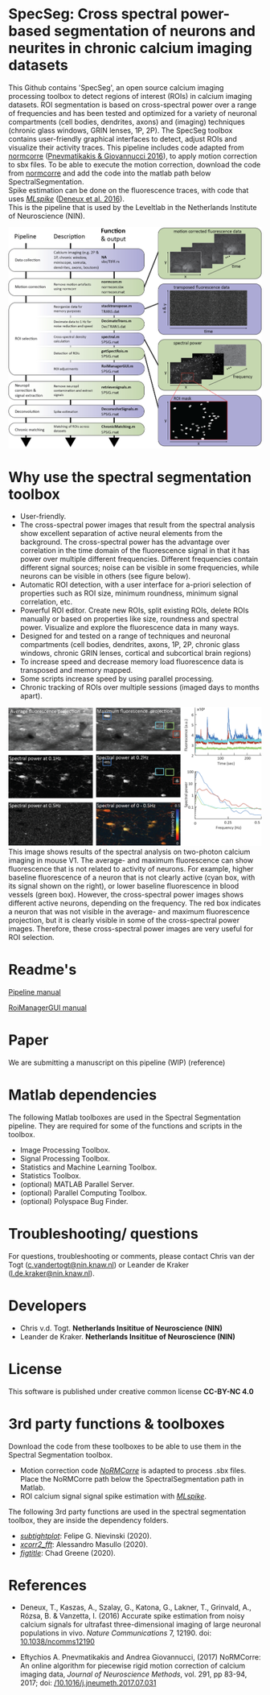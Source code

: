 SpecSeg: Cross spectral power-based segmentation of neurons and neurites in chronic calcium imaging datasets
===========

This Github contains 'SpecSeg', an open source calcium imaging processing toolbox to detect regions of interest (ROIs) in calcium imaging datasets.
ROI segmentation is based on cross-spectral power over a range of frequencies and has been tested and optimized for a variety of neuronal compartments
(cell bodies, dendrites, axons) and (imaging) techniques (chronic glass windows, GRIN lenses, 1P, 2P). 
The SpecSeg toolbox contains user-friendly graphical interfaces to detect, adjust ROIs and visualize their activity traces.
This pipeline includes code adapted from [normcorre](https://github.com/flatironinstitute/NoRMCorre) ([Pnevmatikakis & Giovannucci 2016](https://doi.org/10.1016/j.jneumeth.2017.07.031)),
 to apply motion correction to sbx files. To be able to execute the motion correction, download the code from 
 [normcorre](https://github.com/flatironinstitute/NoRMCorre) and add the code into the matlab path below SpectralSegmentation.<br /> 
Spike estimation can be done on the fluorescence traces, with code that uses [*MLspike*](https://github.com/MLspike/spikes) ([Deneux et al. 2016](https://doi.org/10.1038/ncomms12190)).<br />
This is the pipeline that is used by the Leveltlab in the Netherlands Institute of Neuroscience (NIN).

<img src="https://github.com/Leveltlab/SpectralSegmentation/blob/master/docs/Figure_Analysis_Pipeline.png" width="700" align="center">


Why use the spectral segmentation toolbox
===========
- User-friendly.
- The cross-spectral power images that result from the spectral analysis show excellent separation of active neural elements from the background. 
The cross-spectral power has the advantage over correlation in the time domain of the fluorescence signal in that it has power over multiple different frequencies. 
Different frequencies contain different signal sources; noise can be visible in some frequencies, while neurons can be visible in others (see figure below).
- Automatic ROI detection, with a user interface for a-priori selection of properties such as ROI size, minimum roundness, minimum signal correlation, etc.
- Powerful ROI editor. Create new ROIs, split existing ROIs, delete ROIs manually or based on properties like size, roundness and spectral power.
Visualize and explore the fluorescence data in many ways.
- Designed for and tested on a range of techniques and neuronal compartments 
(cell bodies, dendrites, axons, 1P, 2P, chronic glass windows, chronic GRIN lenses, cortical and subcortical brain regions)
- To increase speed and decrease memory load fluorescence data is transposed and memory mapped.
- Some scripts increase speed by using parallel processing.
- Chronic tracking of ROIs over multiple sessions (imaged days to months apart).

<img src="https://github.com/Leveltlab/SpectralSegmentation/blob/master/docs/Figure_spectral-Delier_20190916_002-1-Declutter.png">
This image shows results of the spectral analysis on two-photon calcium imaging in mouse V1.
The average- and maximum fluorescence can show fluorescence that is not related to activity of neurons. For example,
 higher baseline fluorescence of a neuron that is not clearly active (cyan box, with its signal shown on the right), or lower baseline 
 fluorescence in blood vessels (green box). However, the cross-spectral power images shows different active neurons, depending on the frequency.
 The red box indicates a neuron that was not visible in the average- and maximum fluorescence projection, but it is clearly visible in some of the cross-spectral power images.
 Therefore, these cross-spectral power images are very useful for ROI selection.


Readme's
======
[Pipeline manual](https://github.com/Leveltlab/SpectralSegmentation/blob/master/docs/Spectral-Segmentation_Manual.pdf)

[RoiManagerGUI manual](https://github.com/Leveltlab/SpectralSegmentation/blob/master/docs/RoiManagerGUI_Manual_V3.pdf)


Paper
======
We are submitting a manuscript on this pipeline (WIP)
(reference)


Matlab dependencies
======
The following Matlab toolboxes are used in the Spectral Segmentation pipeline.
They are required for some of the functions and scripts in the toolbox.

- Image Processing Toolbox.
- Signal Processing Toolbox.
- Statistics and Machine Learning Toolbox.
- Statistics Toolbox.
- (optional) MATLAB Parallel Server. 
- (optional) Parallel Computing Toolbox. 
- (optional) Polyspace Bug Finder. 


Troubleshooting/ questions
======
For questions, troubleshooting or comments, 
please contact Chris van der Togt (c.vandertogt@nin.knaw.nl) or Leander de Kraker (l.de.kraker@nin.knaw.nl).
	
	
Developers
======
- Chris v.d. Togt.  **Netherlands Insititue of Neuroscience (NIN)**
- Leander de Kraker.  **Netherlands Insititue of Neuroscience (NIN)**


License
=======
This software is published under creative common license **CC-BY-NC 4.0**


	
3rd party functions & toolboxes
======
Download the code from these toolboxes to be able to use them in the Spectral Segmentation toolbox.
- Motion correction code [*NoRMCorre*](https://github.com/flatironinstitute/NoRMCorre) is adapted to process .sbx files. Place the NoRMCorre path below the SpectralSegmentation path in Matlab.
- ROI calcium signal signal spike estimation with [*MLspike*](https://github.com/MLspike/spikes).

The following 3rd party functions are used in the spectral segmentation toolbox, they are inside the dependency folders.
- [*subtightplot*](https://www.mathworks.com/matlabcentral/fileexchange/39664-subtightplot): 
	Felipe G. Nievinski (2020).
- [*xcorr2\_fft*](https://www.mathworks.com/matlabcentral/fileexchange/53570-xcorr2\_fft-a-b):
	Alessandro Masullo (2020).
- [*figtitle*](https://www.mathworks.com/matlabcentral/fileexchange/42667-figtitle):
	Chad Greene (2020).
	
	
References
======
- Deneux, T., Kaszas, A., Szalay, G., Katona, G., Lakner, T., Grinvald, A., Rózsa, B. & Vanzetta, I. (2016) 
	Accurate spike estimation from noisy calcium signals for ultrafast three-dimensional imaging of large neuronal populations in vivo. 
	*Nature Communications* 7, 12190. doi: [10.1038/ncomms12190](https://doi.org/10.1038/ncomms12190) <br />
	
- Eftychios A. Pnevmatikakis and Andrea Giovannucci, (2017)
	NoRMCorre: An online algorithm for piecewise rigid motion correction of calcium imaging data, 
	*Journal of Neuroscience Methods*, vol. 291, pp 83-94, 2017; 
	doi: [/10.1016/j.jneumeth.2017.07.031](https://doi.org/10.1016/j.jneumeth.2017.07.031)
	
	
